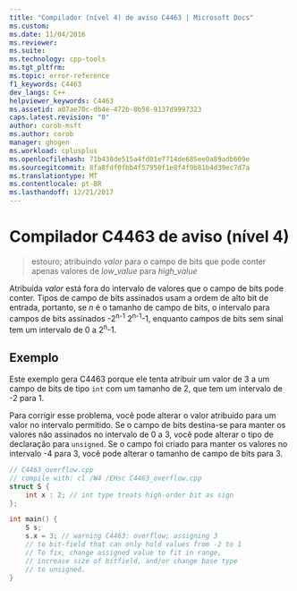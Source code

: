 ```yaml
---
title: "Compilador (nível 4) de aviso C4463 | Microsoft Docs"
ms.custom: 
ms.date: 11/04/2016
ms.reviewer: 
ms.suite: 
ms.technology: cpp-tools
ms.tgt_pltfrm: 
ms.topic: error-reference
f1_keywords: C4463
dev_langs: C++
helpviewer_keywords: C4463
ms.assetid: a07ae70c-db4e-472b-8b58-9137d9997323
caps.latest.revision: "0"
author: corob-msft
ms.author: corob
manager: ghogen
ms.workload: cplusplus
ms.openlocfilehash: 71b438de515a4fd01e7714de685ee0a89adb609e
ms.sourcegitcommit: 8fa8fdf0fbb4f57950f1e8f4f9b81b4d39ec7d7a
ms.translationtype: MT
ms.contentlocale: pt-BR
ms.lasthandoff: 12/21/2017
---
```

# <a name="compiler-warning-level-4-c4463"></a>Compilador C4463 de aviso (nível 4)  
  
> estouro; atribuindo *valor* para o campo de bits que pode conter apenas valores de *low_value* para *high_value*  
  
Atribuída *valor* está fora do intervalo de valores que o campo de bits pode conter. Tipos de campo de bits assinados usam a ordem de alto bit de entrada, portanto, se  *n*  é o tamanho de campo de bits, o intervalo para campos de bits assinados -2<sup>n-1</sup> 2<sup>n-1</sup>-1, enquanto campos de bits sem sinal tem um intervalo de 0 a 2<sup>n</sup>-1.  
  
## <a name="example"></a>Exemplo  
  
Este exemplo gera C4463 porque ele tenta atribuir um valor de 3 a um campo de bits de tipo `int` com um tamanho de 2, que tem um intervalo de -2 para 1.  
  
Para corrigir esse problema, você pode alterar o valor atribuído para um valor no intervalo permitido. Se o campo de bits destina-se para manter os valores não assinados no intervalo de 0 a 3, você pode alterar o tipo de declaração para `unsigned`. Se o campo foi criado para manter os valores no intervalo -4 para 3, você pode alterar o tamanho de campo de bits para 3.  
  
```cpp  
// C4463_overflow.cpp
// compile with: cl /W4 /EHsc C4463_overflow.cpp
struct S { 
    int x : 2; // int type treats high-order bit as sign
}; 

int main() { 
    S s; 
    s.x = 3; // warning C4463: overflow; assigning 3 
    // to bit-field that can only hold values from -2 to 1 
    // To fix, change assigned value to fit in range,
    // increase size of bitfield, and/or change base type 
    // to unsigned.
} 
```  

